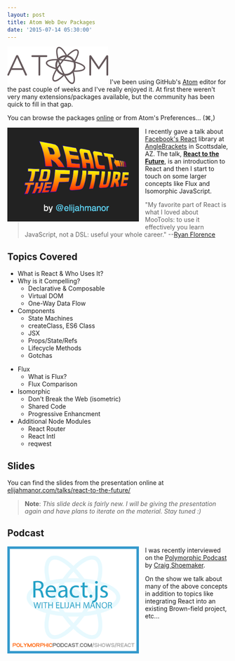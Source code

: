 ```yaml
---
layout: post
title: Atom Web Dev Packages
date: '2015-07-14 05:30:00'
---
```


![](/assets/images/2014/Mar/logo_9624cbf4ef800b9827861e67259e1f5c.png) I've been using GitHub's [Atom](https://atom.io/) editor for the past couple of weeks and I've really enjoyed it. At first there weren't very many extensions/packages available, but the community has been quick to fill in that gap.

You can browse the packages [online](https://atom.io/packages) or from Atom's Preferences... (⌘,)

<img src="/assets/images/2015/Jun/react-to-the-future-intro.png" style="float: left; width: 300px; margin: 0 1em 1em 0; padding: 0;" /> I recently gave a talk about [Facebook's React](http://facebook.github.io/react/) library at [AngleBrackets](https://anglebrackets.org/) in Scottsdale, AZ. The talk, [**React to the Future**](http://elijahmanor.com/talks/react-to-the-future/), is an introduction to React and then I start to touch on some larger concepts like Flux and Isomorphic JavaScript.

> "My favorite part of React is what I loved about MooTools: to use it effectively you learn JavaScript, not a DSL: useful your whole career." --[Ryan Florence](https://twitter.com/ryanflorence/status/577685415919898625)

## Topics Covered

<div class="flex-container">
  <ul class="flex-item">
    <li>What is React & Who Uses It?</li>
    <li>Why is it Compelling?
      <ul>
        <li>Declarative & Composable</li>
        <li>Virtual DOM</li>
        <li>One-Way Data Flow</li>
      </ul>
    </li>
    <li>Components
      <ul>
        <li>State Machines</li>
        <li>createClass, ES6 Class</li>
        <li>JSX</li>
        <li>Props/State/Refs</li>
        <li>Lifecycle Methods</li>
        <li>Gotchas</li>
      </ul>
    </li>
  </ul>
  <ul class="flex-item">
    <li>Flux
      <ul>
        <li>What is Flux?</li>
        <li>Flux Comparison</li>
      </ul>
    </li>
    <li>Isomorphic
      <ul>
        <li>Don't Break the Web (isometric)</li>
        <li>Shared Code</li>
        <li>Progressive Enhancment</li>
      </ul>
    </li>
    <li>Additional Node Modules
      <ul>
        <li>React Router
        <li>React Intl</li>
        <li>reqwest</li>
      </ul>
    </li>
  </ul>
</div>

## Slides

You can find the slides from the presentation online at [elijahmanor.com/talks/react-to-the-future/](http://elijahmanor.com/talks/react-to-the-future/)

> **Note**: _This slide deck is fairly new. I will be giving the presentation again and have plans to iterate on the material. Stay tuned :)_

## Podcast

<img src="/assets/images/2015/Jun/reactjs-with-elijah-manor.png" style="float: left; width: 300px; margin: 0 1em 1em 0; padding: 0;" /> I was recently interviewed on the [Polymorphic Podcast](http://polymorphicpodcast.com/shows/react) by [Craig Shoemaker](http://twitter.com/craigshoemaker).

On the show we talk about many of the above concepts in addition to topics like integrating React into an existing Brown-field project, etc...

<div style="clear: both"></div>
